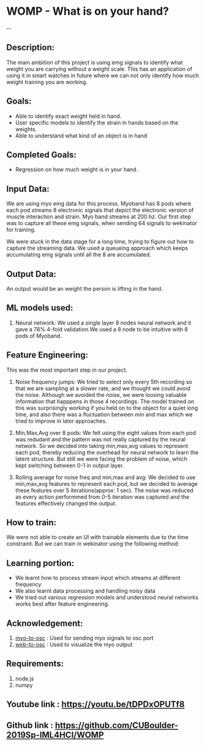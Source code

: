 # WOMP - What is on your hand?
--

## Description:

The main ambition of this project is using emg signals to identify what weight you are carrying without a weight scale. This has an application of using it in smart watches in future where we can not only identify how much weight training you are working.

## Goals:

- Able to identify exact weight held in hand.
- User specific models to identify the strain in hands based on the weights.
- Able to understand what kind of an object is in hand

## Completed Goals:
- Regression on how much weight is in your hand.

## Input Data:
We are using myo emg data for this process. Myoband has 8 pods where each pod streams 8 electronic signals that depict the electronic version of muscle interaction and strain. Myo band streams at 200 hz. Our first step was to capture all these emg signals, when sending 64 signals to wekinator for training.

We were stuck in the data stage for a long time, trying to figure out how to capture the streaming data. We used a queueing approach which keeps accumulating emg signals until all the 8 are accumulated.

## Output Data:
An output would be an weight the person is lifting in the hand.

## ML models used:

1. Neural network:
We used a single layer 8 nodes neural network and it gave a 78%  4-fold validation.We used a 8 node to be intuitive with 8 pods of Myoband.


## Feature Engineering:
This was the most important step in our project.
1. Noise frequency jumps: 
We tried to select only every 5th recording so that we are sampling at a slower rate, and we thought we could avoid the noise. Although we avoided the noise, we were loosing valuable information that happpens in those 4 recordings. The model trained on this was surprisingly working if you held on to the object for a quiet long time, and also there was a fluctuation between min and max which we tried to improve in later approaches.

2. Min,Max,Avg over 8 pods:
We felt using the eight values from each pod was redudant and the pattern was not really captured by the neural network. So we decided into taking min,max,avg values to represent each pod, thereby reducing the overhead for neural network to learn the latent structure. But still we were facing the problem of noise, which kept switching between 0-1 in output layer.

3. Rolling average for noise freq and min,max and avg:
We decided to use min,max,avg features to represent each pod, but we decided to average these features over 5 iterations(approx: 1 sec). The noise was reduced as every action performmed from 0-5 iteration was captured and the features effectively changed the output.

## How to train:

We were not able to create an UI with trainable elements due to the time constraint. But we can train in wekinator using the following method:

## Learning portion:

- We learnt how to process stream input which streams at different frequency
- We also learnt data processing and handling noisy data
- We tried out various regression models and understood neural networks works best after feature engineering.

## Acknowledgement:
1. [myo-to-osc](https://github.com/cpmpercussion/myo-to-osc) : Used for sending myo signals to osc port
2. [web-to-osc]() : Used to visualize the myo output

## Requirements:
1. node.js
2. numpy

## Youtube link : https://youtu.be/tDPDxOPUTf8

## Github link : https://github.com/CUBoulder-2019Sp-IML4HCI/WOMP